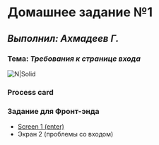 # Домашнее задание №1
## _Выполнил: Ахмадеев Г._
### Тема: _Требования к странице входа_
![N|Solid](https://avatars.mds.yandex.net/i?id=1ef5cb45b1de0f7f6f87a9df8157ce86bdb4c343-9211785-images-thumbs&n=13)

### Process card

### Задание для Фронт-энда

- [Screen 1 (enter)](https://quant-ux.com/#/test.html?h=a2aa10aPY6E0A3L7fbKuYtcEEaZsean7d9imerOJIPmzzuW15UQHgTGMpkRy&ln=en)
- Экран 2 (проблемы со входом)
